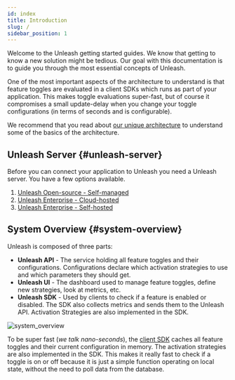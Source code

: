 ```yaml
---
id: index
title: Introduction
slug: /
sidebar_position: 1
---
```


Welcome to the Unleash getting started guides. We know that getting to know a new solution might be tedious. Our goal with this documentation is to guide you through the most essential concepts of Unleash.

One of the most important aspects of the architecture to understand is that feature toggles are evaluated in a client SDKs which runs as part of your application. This makes toggle evaluations super-fast, but of course it compromises a small update-delay when you change your toggle configurations (in terms of seconds and is configurable).

We recommend that you read about [our unique architecture](https://www.unleash-hosted.com/articles/our-unique-architecture) to understand some of the basics of the architecture.

## Unleash Server {#unleash-server}

Before you can connect your application to Unleash you need a Unleash server. You have a few options available.

1. [Unleash Open-source - Self-managed](deploy/getting_started)
2. [Unleash Enterprise - Cloud-hosted](https://www.unleash-hosted.com)
3. [Unleash Enterprise - Self-hosted](https://www.unleash-hosted.com)

## System Overview {#system-overview}

Unleash is composed of three parts:

- **Unleash API** - The service holding all feature toggles and their configurations. Configurations declare which activation strategies to use and which parameters they should get.
- **Unleash UI** - The dashboard used to manage feature toggles, define new strategies, look at metrics, etc.
- **Unleash SDK** - Used by clients to check if a feature is enabled or disabled. The SDK also collects metrics and sends them to the Unleash API. Activation Strategies are also implemented in the SDK.

![system_overview](https://raw.githubusercontent.com/Unleash/unleash/master/docs//img/unleash-diagram.png 'System Overview')

To be super fast (_we talk nano-seconds_), the [client SDK](/sdks/index) caches all feature toggles and their current configuration in memory. The activation strategies are also implemented in the SDK. This makes it really fast to check if a toggle is on or off because it is just a simple function operating on local state, without the need to poll data from the database.
